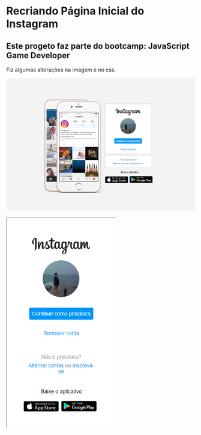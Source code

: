 # Recriando Página Inicial do Instagram

## Este progeto faz parte do bootcamp: JavaScript Game Developer

Fiz algumas alterações na imagem e no css.

![alt text](https://github.com/SuayMack/pagina-Inicial-Instagram/blob/master/assets/img/fotoGitWeb.png)

![alt text](https://github.com/SuayMack/pagina-Inicial-Instagram/blob/master/assets/img/fotoGitMobile.png)
